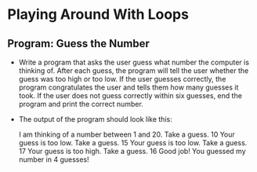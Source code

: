 # Playing Around With Loops

## Program: Guess the Number

- Write a program that asks the user guess what number the computer is thinking of. After each guess, the program will tell the user whether the guess was too high or too low. If the user guesses correctly, the program congratulates the user and tells them how many guesses it took. If the user does not guess correctly within six guesses, end the program and print the correct number.

- The output of the program should look like this:

  I am thinking of a number between 1 and 20.
  Take a guess.
  10
  Your guess is too low.
  Take a guess.
  15
  Your guess is too low.
  Take a guess.
  17
  Your guess is too high.
  Take a guess.
  16
  Good job! You guessed my number in 4 guesses!

